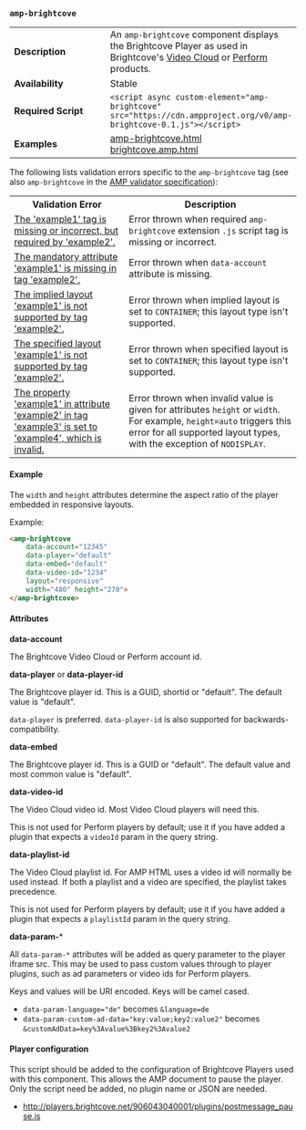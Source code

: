 <!---
Copyright 2015 Brightcove. All Rights Reserved.

Licensed under the Apache License, Version 2.0 (the "License");
you may not use this file except in compliance with the License.
You may obtain a copy of the License at

      http://www.apache.org/licenses/LICENSE-2.0

Unless required by applicable law or agreed to in writing, software
distributed under the License is distributed on an "AS-IS" BASIS,
WITHOUT WARRANTIES OR CONDITIONS OF ANY KIND, either express or implied.
See the License for the specific language governing permissions and
limitations under the License.
-->

### <a name="amp-brightcove"></a> `amp-brightcove`

<table>
  <tr>
    <td width="40%"><strong>Description</strong></td>
    <td>An <code>amp-brightcove</code> component displays the Brightcove Player as used in Brightcove's <a href="https://www.brightcove.com/en/online-video-platform">Video Cloud</a> or <a href="https://www.brightcove.com/en/perform">Perform</a> products.</td>
  </tr>
  <tr>
    <td width="40%"><strong>Availability</strong></td>
    <td>Stable</td>
  </tr>
  <tr>
    <td width="40%"><strong>Required Script</strong></td>
    <td><code>&lt;script async custom-element="amp-brightcove" src="https://cdn.ampproject.org/v0/amp-brightcove-0.1.js">&lt;/script></code></td>
  </tr>
  <tr>
    <td width="40%"><strong>Examples</strong></td>
    <td><a href="https://amp-by-example.appspot.com/amp-brightcove.html">amp-brightcove.html</a><br /><a href="https://github.com/ampproject/amphtml/blob/master/examples/brightcove.amp.html">brightcove.amp.html</a></td>
  </tr>
</table>

The following lists validation errors specific to the `amp-brightcove` tag
(see also `amp-brightcove` in the [AMP validator specification](https://github.com/ampproject/amphtml/blob/master/validator/validator.protoascii)):

<table>
  <tr>
    <th width="40%"><strong>Validation Error</strong></th>
    <th>Description</th>
  </tr>
  <tr>
    <td width="40%"><a href="https://www.ampproject.org/docs/reference/validation_errors.html#tag-required-by-another-tag-is-missing">The 'example1' tag is missing or incorrect, but required by 'example2'.</a></td>
    <td>Error thrown when required <code>amp-brightcove</code> extension <code>.js</code> script tag is missing or incorrect.</td>
  </tr>
  <tr>
    <td width="40%"><a href="https://www.ampproject.org/docs/reference/validation_errors.html#mandatory-attribute-missing">The mandatory attribute 'example1' is missing in tag 'example2'.</a></td>
    <td>Error thrown when <code>data-account</code> attribute is missing.</td>
  </tr>
  <tr>
    <td width="40%"><a href="https://www.ampproject.org/docs/reference/validation_errors.html#implied-layout-isnt-supported-by-amp-tag">The implied layout 'example1' is not supported by tag 'example2'.</a></td>
    <td>Error thrown when implied layout is set to <code>CONTAINER</code>; this layout type isn't supported.</td>
  </tr>
  <tr>
    <td width="40%"><a href="https://www.ampproject.org/docs/reference/validation_errors.html#specified-layout-isnt-supported-by-amp-tag">The specified layout 'example1' is not supported by tag 'example2'.</a></td>
    <td>Error thrown when specified layout is set to <code>CONTAINER</code>; this layout type isn't supported.</td>
  </tr>
  <tr>
    <td width="40%"><a href="https://www.ampproject.org/docs/reference/validation_errors.html#invalid-property-value">The property 'example1' in attribute 'example2' in tag 'example3' is set to 'example4', which is invalid.</a></td>
    <td>Error thrown when invalid value is given for attributes <code>height</code> or <code>width</code>. For example, <code>height=auto</code> triggers this error for all supported layout types, with the exception of <code>NODISPLAY</code>.</td>
  </tr>
</table>

#### Example

The `width` and `height` attributes determine the aspect ratio of the player embedded in responsive layouts.

Example:

```html
<amp-brightcove
    data-account="12345"
    data-player="default"
    data-embed="default"
    data-video-id="1234"
    layout="responsive"
    width="480" height="270">
</amp-brightcove>
```

#### Attributes

**data-account**

The Brightcove Video Cloud or Perform account id.

**data-player** or **data-player-id**

The Brightcove player id. This is a GUID, shortid or "default". The default value is "default".

`data-player` is preferred. `data-player-id` is also supported for backwards-compatibility.

**data-embed**

The Brightcove player id. This is a GUID or "default". The default value and most common value is "default".

**data-video-id**

The Video Cloud video id. Most Video Cloud players will need this.

This is not used for Perform players by default; use it if you have added a plugin that expects a `videoId` param in the query string.

**data-playlist-id**

The Video Cloud playlist id. For AMP HTML uses a video id will normally be used instead. If both a playlist and a video are specified, the playlist takes precedence.

This is not used for Perform players by default; use it if you have added a plugin that expects a `playlistId` param in the query string.

**data-param-***

All `data-param-*` attributes will be added as query parameter to the player iframe src. This may be used to pass custom values through to player plugins, such as ad parameters or video ids for Perform players.

Keys and values will be URI encoded. Keys will be camel cased.

- `data-param-language="de"` becomes `&language=de`
- `data-param-custom-ad-data="key:value;key2:value2"` becomes `&customAdData=key%3Avalue%3Bkey2%3Avalue2`

#### Player configuration

This script should be added to the configuration of Brightcove Players used with this component. This allows the AMP document to pause the player. Only the script need be added, no plugin name or JSON are needed.

* http://players.brightcove.net/906043040001/plugins/postmessage_pause.js
